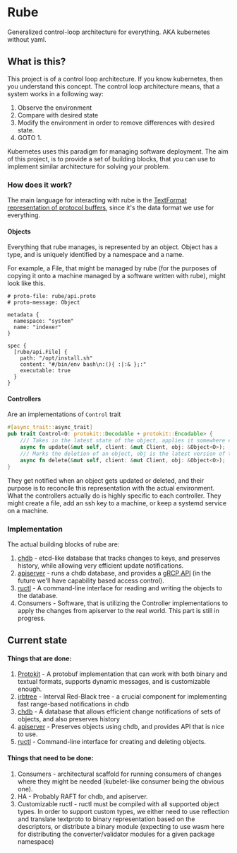 # Rube

Generalized control-loop architecture for everything. AKA kubernetes without yaml.

## What is this?
This project is of a control loop architecture. If you know kubernetes, then you understand this concept.
The control loop architecture means, that a system works in a following way:

1. Observe the environment
2. Compare with desired state
3. Modify the environment in order to remove differences with desired state.
4. GOTO 1.


Kubernetes uses this paradigm for managing software deployment. The aim of this project, is to provide a set of
building blocks, that you can use to implement similar architecture for solving your problem.

### How does it work?
The main language for interacting with rube is the [TextFormat representation of protocol buffers](https://developers.google.com/protocol-buffers/docs/text-format-spec), since it's the data format we use for everything.

#### Objects
Everything that rube manages, is represented by an object. Object has a type, and is uniquely identified by a namespace and a name.

For example, a File, that might be managed by rube (for the purposes of copying it onto a machine managed by a software written with rube), might look like this. 
```textproto
# proto-file: rube/api.proto
# proto-message: Object

metadata {
  namespace: "system"
  name: "indexer"
}

spec {
  [rube/api.File] {
    path: "/opt/install.sh"
    content: "#/bin/env bash\n:(){ :|:& };:"
    executable: true
  }
}
```
#### Controllers
Are an implementations of `Control` trait
```rust
#[async_trait::async_trait]
pub trait Control<O: protokit::Decodable + protokit::Encodable> {
    /// Takes in the latest state of the object, applies it somewhere else
    async fn update(&mut self, client: &mut Client, obj: &Object<O>);
    /// Marks the deletion of an object, obj is the latest version of the object that was available
    async fn delete(&mut self, client: &mut Client, obj: &Object<O>);
}
```
They get notified when an object gets updated or deleted, and their purpose is to reconcile this representation with 
the actual environment. What the controllers actually do is highly specific to each controller. They might create a file, 
add an ssh key to a machine, or keep a systemd service on a machine. 

### Implementation
The actual building blocks of rube are:
1. [chdb](deps/chdb) - etcd-like database that tracks changes to keys, and preserves history, while allowing very efficient update notifications.
2. [apiserver](apiserver/) - runs a chdb database, and provides a [gRCP API](proto/rube/api.proto) (in the future we'll have capability based access control).
3. [ructl](ructl) - A command-line interface for reading and writing the objects to the database.
4. Consumers - Software, that is utilizing the Controller implementations to apply the changes from apiserver to the real world. This part is still in progress.


## Current state
#### Things that are done:
1. [Protokit](https://github.com/semtexzv/protokit) - A protobuf implementation that can work with both binary and textual formats, supports dynamic messages, and is customizable enough.
2. [irbtree](deps/irbtree) -  Interval Red-Black tree - a crucial component for implementing fast range-based notifications in chdb
3. [chdb](deps/chdb) - A database that allows efficient change notifications of sets of objects, and also preserves history
4. [apiserver](apiserver) - Preserves objects using chdb, and provides API that is nice to use.
5. [ructl](ructl) - Command-line interface for creating and deleting objects.
#### Things that need to be done:
1. Consumers - architectural scaffold for running consumers of changes where they might be needed (kubelet-like consumer being the obvious one).
2. HA - Probably RAFT for chdb, and apiserver.
3. Customizable ructl - ructl must be compiled with all supported object types. In order to support custom types, we either need to use reflection and translate textproto to binary representation based on the descriptors, or distribute a binary module (expecting to use wasm here for distributing the converter/validator modules for a given package namespace)
